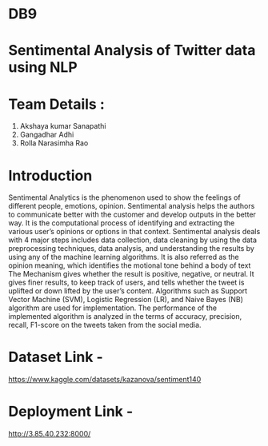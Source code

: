 # DB9
# Sentimental Analysis of Twitter data using NLP
# Team Details :
  1. Akshaya kumar Sanapathi
  2. Gangadhar Adhi
  3. Rolla Narasimha Rao
# Introduction

  Sentimental Analytics is the phenomenon used to show the feelings of different people, emotions, opinion. Sentimental analysis helps the authors to communicate better with the customer and develop outputs in the better way. It is the computational process of identifying and extracting the various user’s opinions or options in that context. Sentimental analysis deals with 4 major steps includes data collection, data cleaning by using the data preprocessing techniques, data analysis, and understanding the results by using any of the machine learning algorithms. It is also referred as the opinion meaning, which identifies the motional tone behind a body of text The Mechanism gives whether the result is positive, negative, or neutral. It gives finer results, to keep track of users, and tells whether the tweet is uplifted or down lifted by the user’s content. Algorithms such as Support Vector Machine (SVM), Logistic Regression (LR), and Naive Bayes (NB) algorithm are used for implementation. The performance of the implemented algorithm is analyzed in the terms of accuracy, precision, recall, F1-score on the tweets taken from the social media. 

# Dataset Link -  

https://www.kaggle.com/datasets/kazanova/sentiment140 

# Deployment Link - 
  
http://3.85.40.232:8000/
